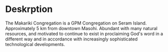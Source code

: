 # Deskrption

The Makariki Congregation is a GPM Congregation on Seram Island. Approximately 5 km from downtown Masohi. Abundant with many natural resources, and motivated to continue to exist in proclaiming God's word in a different way and in accordance with increasingly sophisticated technological developments. 
